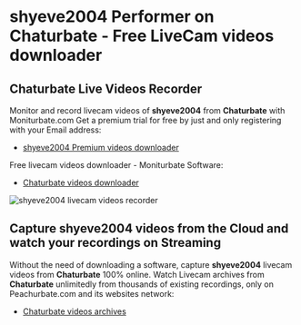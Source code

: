# shyeve2004 Performer on Chaturbate - Free LiveCam videos downloader

## Chaturbate Live Videos Recorder

Monitor and record livecam videos of **shyeve2004** from **Chaturbate** with Moniturbate.com
Get a premium trial for free by just and only registering with your Email address:
* [shyeve2004 Premium videos downloader](https://moniturbate.com/request-demo-licence-key.html)

Free livecam videos downloader - Moniturbate Software:
* [Chaturbate videos downloader](https://moniturbate.com/moniturbate-download-software.html)

![shyeve2004 livecam videos recorder](https://peachurnet.com/templates/moniturbate-software.png)


## Capture shyeve2004 videos from the Cloud and watch your recordings on Streaming

Without the need of downloading a software, capture **shyeve2004** livecam videos from **Chaturbate** 100% online.
Watch Livecam archives from **Chaturbate** unlimitedly from thousands of existing recordings, only on Peachurbate.com and its websites network:
* [Chaturbate videos archives](https://peachurnet.com/)